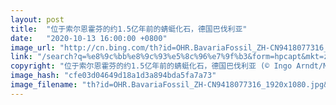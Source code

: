 ```yaml
---
layout: post
title:  "位于索尔恩霍芬的约1.5亿年前的蜻蜓化石，德国巴伐利亚"
date:   "2020-10-13 16:00:00 +0800"
image_url: "http://cn.bing.com/th?id=OHR.BavariaFossil_ZH-CN9418077316_1920x1080.jpg&rf=LaDigue_1920x1080.jpg&pid=hp"
link: "/search?q=%e8%9c%bb%e8%9c%93%e5%8c%96%e7%9f%b3&form=hpcapt&mkt=zh-cn"
copyright: "位于索尔恩霍芬的约1.5亿年前的蜻蜓化石，德国巴伐利亚 (© Ingo Arndt/Minden Pictures)"
image_hash: "cfe03d04649d18a1d3a894bda5fa7a73"
image_filename: "th?id=OHR.BavariaFossil_ZH-CN9418077316_1920x1080.jpg&rf=LaDigue_1920x1080.jpg&pid=hp"
---
```

